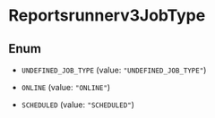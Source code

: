 

# Reportsrunnerv3JobType

## Enum


* `UNDEFINED_JOB_TYPE` (value: `"UNDEFINED_JOB_TYPE"`)

* `ONLINE` (value: `"ONLINE"`)

* `SCHEDULED` (value: `"SCHEDULED"`)



